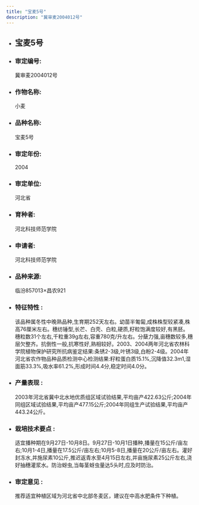 ```yaml
---
title: "宝麦5号"
description: "冀审麦2004012号"
---
```

* ## 宝麦5号
* ###  审定编号:  
   冀审麦2004012号

*  ### 作物名称:  
   小麦

*   ###  品种名称: 
    宝麦5号

*   ### 审定年份: 
    2004

*   ### 审定单位:  
    河北省

*   ### 育种者:  
    河北科技师范学院

*   ### 申请者:  
    河北科技师范学院

*   ### 品种来源:  
    临汾857013×昌农921

*   ### 特征特性 : 
    该品种属冬性中晚熟品种,生育期252天左右。幼苗半匍匐,成株株型较紧凑,株高76厘米左右。穗纺锤型,长芒、白壳、白粒,硬质,籽粒饱满度较好,有黑胚。穗粒数31个左右,千粒重39g左右,容重780克/升左右。分蘖力强,亩穗数较多,穗层欠整齐。抗倒性一般,抗寒性好,熟相较好。2003、2004两年河北省农林科学院植物保护研究所抗病鉴定结果:条锈2-3级,叶锈3级,白粉2-4级。2004年河北省农作物品种品质检测中心检测结果:籽粒蛋白质15.1%,沉降值32.3m1,湿面筋33.3%,吸水率61.2%,形成时间4.4分,稳定时间4.0分。

*   ### 产量表现 : 
    2003年河北省冀中北水地优质组区域试验结果,平均亩产422.63公斤;2004年同组区域试验结果,平均亩产477.15公斤;2004年同组生产试验结果,平均亩产443.24公斤。

*   ### 栽培技术要点 : 
    适宜播种期在9月27日-10月8日。9月27日-10月1日播种,播量在15公斤/亩左右;10月1-4日,播量在17.5公斤/亩左右;10月5-8日,播量在20公斤/亩左右。灌好封冻水,并施尿素10公斤,推迟返青水至4月15日左右,并亩施尿素25公斤左右,浇好抽穗灌浆水。防治蚜虫,当每茎蚜虫量达5头时,应及时防治。

*   ### 审定意见 : 
    推荐适宜种植区域为河北省中北部冬麦区，建议在中高水肥条件下种植。
